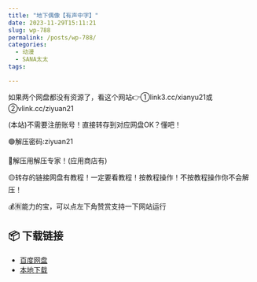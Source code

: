 ```yaml
---
title: "地下偶像【有声中字】"
date: 2023-11-29T15:11:21
slug: wp-788
permalink: /posts/wp-788/
categories:
  - 动漫
  - SANA太太
tags:

---
```


如果两个网盘都没有资源了，看这个网站👉①link3.cc/xianyu21或②vlink.cc/ziyuan21

(本站)不需要注册账号！直接转存到对应网盘OK？懂吧！

🟢解压密码:ziyuan21

🔵解压用解压专家！(应用商店有)

🟡转存的链接网盘有教程！一定要看教程！按教程操作！不按教程操作你不会解压！

💰🈶能力的宝，可以点左下角赞赏支持一下网站运行

## 📦 下载链接
- [百度网盘](https://blziyuan21.com/pay-download/788?key=7933ccef92&down_id=0)
- [本地下载](https://blziyuan21.com/pay-download/788?key=7933ccef92&down_id=1)

